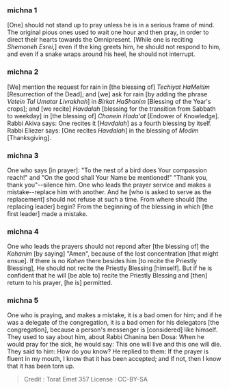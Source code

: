 
### michna 1
[One] should not stand up to pray unless he is in a serious frame of mind. The original pious ones used to wait one hour and then pray, in order to direct their hearts towards the Omnipresent. [While one is reciting _Shemoneh Esrei_,] even if the king greets him, he should not respond to him, and even if a snake wraps around his heel, he should not interrupt.

### michna 2
[We] mention the request for rain in [the blessing of] _Techiyat HaMeitim_ [Resurrection of the Dead]; and [we] ask for rain [by adding the phrase _Vetein Tal Umatar Livrakhah_] in _Birkat HaShanim_ [Blessing of the Year's crops]; and [we recite] _Havdalah_ [blessing for the transition from Sabbath to weekday] in [the blessing of] _Chonein Hada'at_ [Endower of Knowledge]. Rabbi Akiva says: One recites it [_Havdalah_] as a fourth blessing by itself. Rabbi Eliezer says: [One recites _Havdalah_] in the blessing of _Modim_ [Thanksgiving].

### michna 3
One who says [in prayer]:  "To the nest of a bird does Your compassion reach!" and "On the good shall Your Name be mentioned!" "Thank you, thank you"--silence him. One who leads the prayer service and makes a mistake--replace him with another. And he [who is asked to serve as the replacement] should not refuse at such a time. From where should [the replacing leader] begin? From the beginning of the blessing in which [the first leader] made a mistake.

### michna 4
One who leads the prayers should not repond after [the blessing of] the _Kohanim_ [by saying] "Amen", because of the lost concentration [that might ensue]. If there is no _Kohen_ there besides him [to recite the Priestly Blessing], He should not recite the Priestly Blessing [himself]. But if he is confident that he will [be able to] recite the Priestly Blessing and [then] return to his prayer, [he is] permitted.

### michna 5
One who is praying, and makes a mistake, it is a bad omen for him; and if he was a delegate of the congregation, it is a bad omen for his delegators [the congregation], because a person's messenger is [considered] like himself. They used to say about him, about Rabbi Chanina ben Dosa: When he would pray for the sick, he would say: This one will live and this one will die. They said to him: How do you know? He replied to them: If the prayer is fluent in my mouth, I know that it has been accepted; and if not, then I know that it has been torn up.

>Credit : Torat Emet 357
>License : CC-BY-SA 